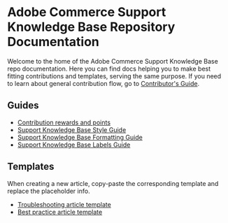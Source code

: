 # Adobe Commerce Support Knowledge Base Repository Documentation

Welcome to the home of the Adobe Commerce Support Knowledge Base repo documentation.
Here you can find docs helping you to make best fitting contributions and templates, serving the same purpose.
If you need to learn about general contribution flow, go to [Contributor's Guide](../.github/CONTRIBUTING.md).

## Guides

* [Contribution rewards and points](contribution-points.md)
* [Support Knowledge Base Style Guide](guides/support-kb-styleguide.md)
* [Support Knowledge Base Formatting Guide](guides/kb-formatting-guide.md)
* [Support Knowledge Base Labels Guide](guides/kb-labels-guide.md)

## Templates

When creating a new article, copy-paste the corresponding template and replace the placeholder info.

* [Troubleshooting article template](article-templates/troubleshooting-template.md)
* [Best practice article template](article-templates/best-practice-template.md)
